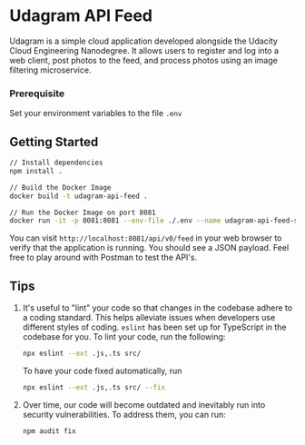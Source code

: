 # Udagram API Feed

Udagram is a simple cloud application developed alongside the Udacity Cloud Engineering Nanodegree. It allows users to register and log into a web client, post photos to the feed, and process photos using an image filtering microservice.

### Prerequisite

Set your environment variables to the file `.env`

## Getting Started

```bash
// Install dependencies
npm install .

// Build the Docker Image
docker build -t udagram-api-feed .

// Run the Docker Image on port 8081
docker run -it -p 8081:8081 --env-file ./.env --name udagram-api-feed-service --network udagram-network udagram-api-feed
```

You can visit `http://localhost:8081/api/v0/feed` in your web browser to verify that the application is running. You should see a JSON payload. Feel free to play around with Postman to test the API's.

## Tips

1. It's useful to "lint" your code so that changes in the codebase adhere to a coding standard. This helps alleviate issues when developers use different styles of coding. `eslint` has been set up for TypeScript in the codebase for you. To lint your code, run the following:
   ```bash
   npx eslint --ext .js,.ts src/
   ```
   To have your code fixed automatically, run
   ```bash
   npx eslint --ext .js,.ts src/ --fix
   ```
2. Over time, our code will become outdated and inevitably run into security vulnerabilities. To address them, you can run:
   ```bash
   npm audit fix
   ```
